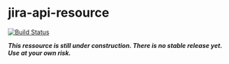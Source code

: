# jira-api-resource

[![Build Status](https://travis-ci.org/TurnsCoffeeIntoScripts/jira-api-resource.svg?branch=master)](https://travis-ci.org/TurnsCoffeeIntoScripts/jira-api-resource)



***This ressource is still under construction. There is no stable release yet. Use at your own risk.***